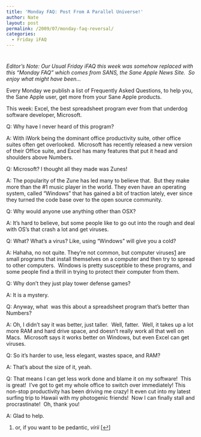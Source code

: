```yaml
---
title: 'Monday FAQ: Post From A Parallel Universe!'
author: Nate
layout: post
permalink: /2009/07/monday-faq-reversal/
categories:
  - Friday iFAQ
---
```

# 

*Editor’s Note: Our Usual Friday iFAQ this week was somehow replaced with this “Monday FAQ” which comes from SANS, the Sane Apple News Site.  So enjoy what might have been…*

Every Monday we publish a list of Frequently Asked Questions, to help you, the Sane Apple user, get more from your Sane Apple products.

This week: Excel, the best spreadsheet program ever from that underdog software developer, Microsoft.

Q: Why have I never heard of this program?

A: With iWork being the dominant office productivity suite, other office suites often get overlooked.  Microsoft has recently released a new version of their Office suite, and Excel has many features that put it head and shoulders above Numbers.

Q: Microsoft? I thought all they made was Zunes!

A: The popularity of the Zune has led many to believe that.  But they make more than the #1 music player in the world. They even have an operating system, called “Windows” that has gained a bit of traction lately, ever since they turned the code base over to the open source community.

Q: Why would anyone use anything other than OSX?

A: It’s hard to believe, but some people like to go out into the rough and deal with OS’s that crash a lot and get viruses.

Q: What? What’s a virus? Like, using “Windows” will give you a cold?

A: Hahaha, no not quite. They’re not common, but computer viruses[1][1] are small programs that install themselves on a computer and then try to spread to other computers.  Windows is pretty susceptible to these programs, and some people find a thrill in trying to protect their computer from them.

 [1]: #footnote_0_480 "or, if you want to be pedantic, virii"

Q: Why don’t they just play tower defense games?

A: It is a mystery.

Q: Anyway, what  was this about a spreadsheet program that’s better than Numbers?

A: Oh, I didn’t say it was better, just taller.  Well, fatter.  Well, it takes up a lot more RAM and hard drive space, and doesn’t really work all that well on Macs.  Microsoft says it works better on Windows, but even Excel can get viruses.

Q: So it’s harder to use, less elegant, wastes space, and RAM?

A: That’s about the size of it, yeah.

Q: That means I can get less work done and blame it on my software!  This is great!  I’ve got to get my whole office to switch over immediately! This non-stop productivity has been driving me crazy! It even cut into my latest surfing trip to Hawaii with my photogenic friends!  Now I can finally stall and procrastinate!  Oh, thank you!

A: Glad to help.

1.  or, if you want to be pedantic, *virii* [[↩][2]]

 [2]: #identifier_0_480
